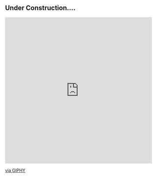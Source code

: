## Under Construction....

<iframe src="https://giphy.com/embed/3ov9jRPMChw9ZzVlUk" width="480" height="480" frameBorder="0" class="giphy-embed" allowFullScreen></iframe><p><a href="https://giphy.com/gifs/giatec-dogs-construction-3ov9jRPMChw9ZzVlUk">via GIPHY</a></p>
